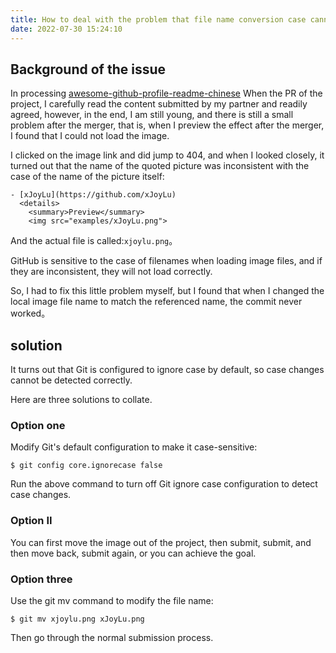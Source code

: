 ```yaml
---
title: How to deal with the problem that file name conversion case cannot be submitted in Git
date: 2022-07-30 15:24:10
---
```


## Background of the issue

In processing [awesome-github-profile-readme-chinese](https://github.com/eryajf/awesome-github-profile-readme-chinese) When the PR of the project, I carefully read the content submitted by my partner and readily agreed, however, in the end, I am still young, and there is still a small problem after the merger, that is, when I preview the effect after the merger, I found that I could not load the image.

I clicked on the image link and did jump to 404, and when I looked closely, it turned out that the name of the quoted picture was inconsistent with the case of the name of the picture itself:

```
- [xJoyLu](https://github.com/xJoyLu)
  <details>
    <summary>Preview</summary>
    <img src="examples/xJoyLu.png">
```

And the actual file is called:`xjoylu.png`。

GitHub is sensitive to the case of filenames when loading image files, and if they are inconsistent, they will not load correctly.

So, I had to fix this little problem myself, but I found that when I changed the local image file name to match the referenced name, the commit never worked。

## solution

It turns out that Git is configured to ignore case by default, so case changes cannot be detected correctly.

Here are three solutions to collate.

### Option one

Modify Git's default configuration to make it case-sensitive:
```
$ git config core.ignorecase false
```

Run the above command to turn off Git ignore case configuration to detect case changes.

### Option II

You can first move the image out of the project, then submit, submit, and then move back, submit again, or you can achieve the goal.

### Option three

Use the git mv command to modify the file name:
```
$ git mv xjoylu.png xJoyLu.png
```

Then go through the normal submission process.